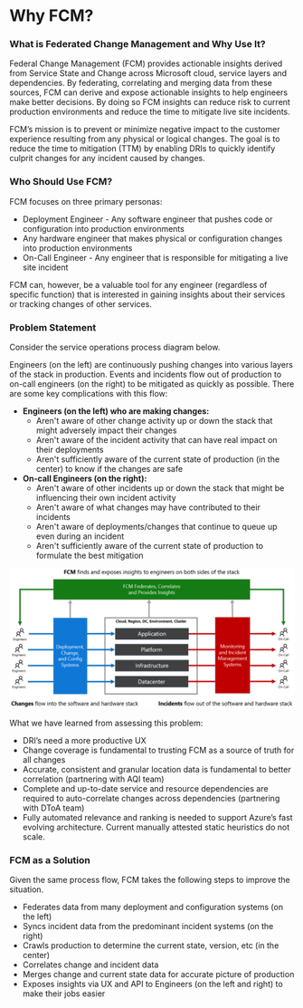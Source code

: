 # Why FCM? 

### What is Federated Change Management and Why Use It? 
Federal Change Management (FCM) provides actionable insights derived from Service State and Change across Microsoft cloud, service layers and dependencies. By federating, correlating and merging data from these sources, FCM can derive and expose actionable insights to help engineers make better decisions. By doing so FCM insights can reduce risk to current production environments and reduce the time to mitigate live site incidents. 

FCM’s mission is to prevent or minimize negative impact to the customer experience resulting from any physical or logical changes. The goal is to reduce the time to mitigation (TTM) by enabling DRIs to quickly identify culprit changes for any incident caused by changes. 

### Who Should Use FCM?
FCM focuses on three primary personas: 

- Deployment Engineer - Any software engineer that pushes code or configuration into production environments 
- Any hardware engineer that makes physical or configuration changes into production environments 
- On-Call Engineer - Any engineer that is responsible for mitigating a live site incident 

FCM can, however, be a valuable tool for any engineer (regardless of specific function) that is interested in gaining insights about their services or tracking changes of other services.

### Problem Statement
Consider the service operations process diagram below. 

Engineers (on the left) are continuously pushing changes into various layers of the stack in production. Events and incidents flow out of production to on-call engineers (on the right) to be mitigated as quickly as possible. 
There are some key complications with this flow:

- **Engineers (on the left) who are making changes:**
    - Aren't aware of other change activity up or down the stack that might adversely impact their changes 
    - Aren't aware of the incident activity that can have real impact on their deployments 
    - Aren't sufficiently aware of the current state of production (in the center) to know if the changes are safe 
- **On-call Engineers (on the right):**
    - Aren't aware of other incidents up or down the stack that might be influencing their own incident activity 
    - Aren't aware of what changes may have contributed to their incidents 
    - Aren't aware of deployments/changes that continue to queue up even during an incident 
    - Aren't sufficiently aware of the current state of production to formulate the best mitigation 

![alt text](media/FCMflow.png)

What we have learned from assessing this problem:  
- DRI’s need a more productive UX 
- Change coverage is fundamental to trusting FCM as a source of truth for all changes 
- Accurate, consistent and granular location data is fundamental to better correlation (partnering with AQI team) 
- Complete and up-to-date service and resource dependencies are required to auto-correlate changes across dependencies (partnering with DToA team) 
- Fully automated relevance and ranking is needed to support Azure’s fast evolving architecture. Current manually attested static heuristics do not scale. 

### FCM as a Solution
Given the same process flow, FCM takes the following steps to improve the situation. 
- Federates data from many deployment and configuration systems (on the left) 
- Syncs incident data from the predominant incident systems (on the right) 
- Crawls production to determine the current state, version, etc (in the center) 
- Correlates change and incident data 
- Merges change and current state data for accurate picture of production 
- Exposes insights via UX and API to Engineers (on the left and right) to make their jobs easier 

<!--
- Engineers (on the left) making changes aren't aware of other change activity up or down the stack that might adversely impact their changes 
- Engineers (on the left) making changes aren't aware of the incident activity that can have real impact on their deployments 
- Engineers (on the left) making changes aren't sufficiently aware of the current state of production (in the center) to know if the changes are safe 
- On-call Engineers (on the right) aren't aware of other incidents up or down the stack that might be influencing their own incident activity 
- On-call Engineers (on the right) aren't aware of what changes may have contributed to their incidents 
- On-call Engineers (on the right) aren't aware of deployments/changes that continue to queue up even during an incident 
- On-call Engineers (on the right) aren't sufficiently aware of the current state of production to formulate the best mitigation -->